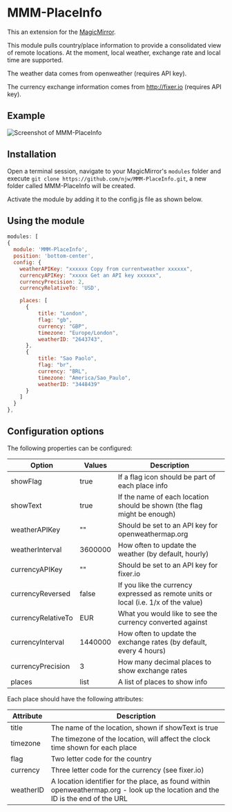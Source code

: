 # MMM-PlaceInfo

This an extension for the [MagicMirror](https://github.com/MichMich/MagicMirror).

This module pulls country/place information to provide a consolidated view
of remote locations. At the moment, local weather, exchange rate and local time
are supported.

The weather data comes from openweather (requires API key).

The currency exchange information comes from http://fixer.io (requires API key).

## Example

![Screenshot of MMM-PlaceInfo](screenshot.png)

## Installation

Open a terminal session, navigate to your MagicMirror's `modules` folder and execute `git clone https://github.com/njw/MMM-PlaceInfo.git`, a new folder called MMM-PlaceInfo will be created.

Activate the module by adding it to the config.js file as shown below.

## Using the module

```javascript
modules: [
{
  module: 'MMM-PlaceInfo',
  position: 'bottom-center',
  config: {
    weatherAPIKey: "xxxxxx Copy from currentweather xxxxxx",
    currencyAPIKey: "xxxxx Get an API key xxxxxx",
    currencyPrecision: 2,
    currencyRelativeTo: 'USD',

    places: [
      {
          title: "London",
          flag: "gb",
          currency: "GBP",
          timezone: "Europe/London",
          weatherID: "2643743",
      },
      {
          title: "Sao Paolo",
          flag: "br",
          currency: "BRL",
          timezone: "America/Sao_Paulo",
          weatherID: "3448439"
      }
    ]
  }
},
```

## Configuration options

The following properties can be configured:

| **Option** | **Values** | **Description** |
| ---------- | ---------- | --------------- |
| showFlag   | true       | If a flag icon should be part of each place info |
| showText   | true       | If the name of each location should be shown (the flag might be enough)|
| weatherAPIKey | "" | Should be set to an API key for openweathermap.org |
| weatherInterval | 3600000 | How often to update the weather (by default, hourly) |
| currencyAPIKey | "" | Should be set to an API key for fixer.io |
| currencyReversed | false | If you like the currency expressed as remote units or local (i.e. 1/x of the value) |
| currencyRelativeTo | EUR | What you would like to see the currency converted against |
| currencyInterval | 1440000 | How often to update the exchange rates (by default, every 4 hours) |
| currencyPrecision | 3 | How many decimal places to show exchange rates |
| places | list | A list of places to show info |

Each place should have the following attributes:

| **Attribute** | **Description** |
| ---------- | --------------- |
|title|The name of the location, shown if showText is true|
|timezone|The timezone of the location, will affect the clock time shown for each place|
|flag|Two letter code for the country|
|currency|Three letter code for the currency (see fixer.io)|
|weatherID|A location identifier for the place, as found within openweathermap.org - look up the location and the ID is the end of the URL|

